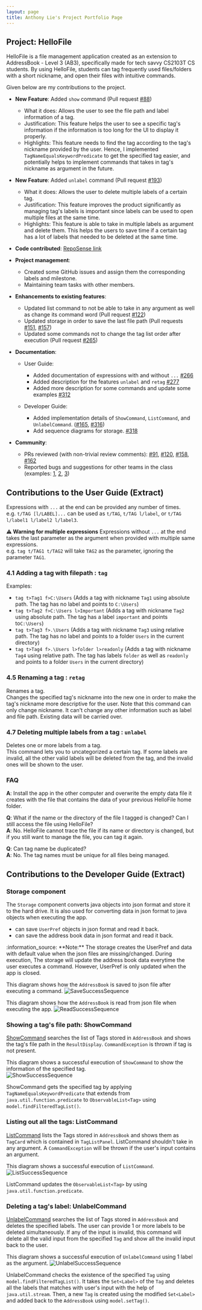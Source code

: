```yaml
---
layout: page
title: Anthony Lie's Project Portfolio Page
---
```


## Project: HelloFile

HelloFile is a file management application created as an extension to AddressBook - Level 3 (AB3),
specifically made for tech savvy CS2103T CS students.
By using HelloFile, students can tag frequently used files/folders with a short nickname, and open their files
with intuitive commands.

Given below are my contributions to the project.

* **New Feature**: Added `show` command
(Pull request [\#88](https://github.com/AY2021S1-CS2103T-F12-1/tp/pull/88))
  * What it does: Allows the user to see the file path and label information of a tag.
  * Justification: This feature helps the user to see a specific tag's information if the information is too long for the UI to display it properly.
  * Highlights: This feature needs to find the tag according to the tag's nickname provided by the user. 
  Hence, I implemented `TagNameEqualsKeywordPredicate` to get the specified tag easier, and potentially helps to implement commands that takes in tag's nickname as argument in the future.

* **New Feature**: Added `unlabel` command
(Pull request [\#193](https://github.com/AY2021S1-CS2103T-F12-1/tp/pull/193))
  * What it does: Allows the user to delete multiple labels of a certain tag.
  * Justification: This feature improves the product significantly as managing tag's labels is important since labels can be used to open multiple files at the same time.
  * Highlights: This feature is able to take in multiple labels as argument and delete them. This helps the users to save time if a certain tag has a lot of labels that needed to be deleted at the same time.

* **Code contributed**: [RepoSense link](https://nus-cs2103-ay2021s1.github.io/tp-dashboard/#breakdown=true&search=anthony6401&sort=groupTitle&sortWithin=title&since=2020-08-14&timeframe=commit&mergegroup=&groupSelect=groupByRepos&checkedFileTypes=docs~functional-code~test-code~other&tabOpen=true&tabType=authorship&tabAuthor=Anthony6401&tabRepo=AY2021S1-CS2103T-F12-1%2Ftp%5Bmaster%5D&authorshipIsMergeGroup=false&authorshipFileTypes=docs~functional-code~test-code~other)

* **Project management**:
  * Created some GitHub issues and assign them the corresponding labels and milestone.
  * Maintaining team tasks with other members.

* **Enhancements to existing features**:
  * Updated list command to not be able to take in any argument as well as change its command word
  (Pull request [\#122](https://github.com/AY2021S1-CS2103T-F12-1/tp/pull/122))
  * Updated storage in order to save the last file path 
  (Pull requests [\#151](https://github.com/AY2021S1-CS2103T-F12-1/tp/pull/151), 
  [\#157](https://github.com/AY2021S1-CS2103T-F12-1/tp/pull/157))
  * Updated some commands not to change the tag list order after execution
  (Pull request [\#265](https://github.com/AY2021S1-CS2103T-F12-1/tp/pull/265))

* **Documentation**:
  * User Guide:
    * Added documentation of expressions with and without `...`
    [\#266](https://github.com/nus-cs2103-AY2021S1/forum/issues/266)
    * Added description for the features `unlabel` and `retag` 
    [\#277](https://github.com/nus-cs2103-AY2021S1/forum/issues/277)
    * Added more description for some commands and update some examples 
    [\#312](https://github.com/nus-cs2103-AY2021S1/forum/issues/312)
    
  * Developer Guide:
    * Added implementation details of `ShowCommand`, `ListCommand`, and `UnlabelCommand`.
    ([\#165](https://github.com/nus-cs2103-AY2021S1/forum/issues/165),
    [\#316](https://github.com/nus-cs2103-AY2021S1/forum/issues/316))
    * Add sequence diagrams for storage.
    [\#318](https://github.com/nus-cs2103-AY2021S1/forum/issues/318)

* **Community**:
  * PRs reviewed (with non-trivial review comments): 
  [\#91](https://github.com/AY2021S1-CS2103T-F12-1/tp/pull/91), 
  [\#120](https://github.com/AY2021S1-CS2103T-F12-1/tp/pull/120), 
  [\#158](https://github.com/AY2021S1-CS2103T-F12-1/tp/pull/158), 
  [\#162](https://github.com/AY2021S1-CS2103T-F12-1/tp/pull/162)
  * Reported bugs and suggestions for other teams in the class (examples: [1](https://github.com/anthony6401/ped/issues/2),
   [2](https://github.com/anthony6401/ped/issues/4), 
   [3](https://github.com/anthony6401/ped/issues/6))
   
## Contributions to the User Guide (Extract)
   
Expressions with `...` at the end can be provided any number of times.<br>
e.g. `t/TAG [l/LABEL]...` can be used as `t/TAG`, `t/TAG l/label`, or `t/TAG l/label1 l/label2 l/label3`.
   
<div markdown="block" class="alert alert-warning">
     
**:warning: Warning for multiple expressions**
Expressions without `...` at the end takes the last parameter as the argument when provided with multiple same expressions.<br>
e.g. `tag t/TAG1 t/TAG2` will take `TAG2` as the parameter, ignoring the parameter `TAG1`.

</div>

### 4.1 Adding a tag with filepath : `tag`

Examples:
* `tag t>Tag1 f>C:\Users` (Adds a tag with nickname `Tag1` using absolute path. The tag has no label and points to `C:\Users`)
* `tag t>Tag2 f>C:\Users l>Important` (Adds a tag with nickname `Tag2` using absolute path. The tag has a label `important` and points to`C:\Users`)
* `tag t>Tag3 f>.\Users` (Adds a tag with nickname `Tag3` using relative path. The tag has no label and points to a folder `Users` in the current directory)
* `tag t>Tag4 f>.\Users l>folder l>readonly` (Adds a tag with nickname `Tag4` using relative path. The tag has labels `folder` as well as `readonly` and points to a folder `Users` in the current directory)

### 4.5 Renaming a tag : `retag`

Renames a tag. <br>
Changes the specified tag's nickname into the new one in order to make the tag's nickname more descriptive for the user. 
Note that this command can only change nickname. It can't change any other information such as label and file path.
Existing data will be carried over.

### 4.7 Deleting multiple labels from a tag : `unlabel`

Deletes one or more labels from a tag. <br>
This command lets you to uncategorized a certain tag.
If some labels are invalid, all the other valid labels will be deleted from the tag, 
and the invalid ones will be shown to the user.

### FAQ
**A**: Install the app in the other computer and overwrite the empty data file it creates with the file that contains the data of your previous HelloFile home folder.

**Q**: What if the name or the directory of the file I tagged is changed? Can I still access the file using HelloFile?<br>
**A**: No. HelloFile cannot trace the file if its name or directory is changed, but if you still want to manage the file, you can tag it again.

**Q**: Can tag name be duplicated?<br>
**A**: No. The tag names must be unique for all files being managed.
    
## Contributions to the Developer Guide (Extract)

### Storage component

The `Storage` component converts java objects into json format and store it to the hard drive. 
It is also used for converting data in json format to java objects when executing the app.

* can save `UserPref` objects in json format and read it back.
* can save the address book data in json format and read it back.

<div markdown="span" class="alert alert-info">:information_source: **Note:** The storage creates the UserPref and data with default value when the json files are missing/changed. During execution, The storage will update the address book data everytime the user executes a command. However, UserPref is only updated when the app is closed.
</div>

This diagram shows how the `AddressBook` is saved to json file after executing a command.
![SaveSuccessSequence](../images/SaveStorageSequenceDiagram.png)

This diagram shows how the `AddressBook` is read from json file when executing the app.
![ReadSuccessSequence](../images/ReadStorageSequenceDiagram.png)

### Showing a tag's file path: ShowCommand

[ShowCommand](https://github.com/AY2021S1-CS2103T-F12-1/tp/blob/master/src/main/java/seedu/address/logic/commands/ShowCommand.java)
searches the list of Tags stored in `AddressBook` and shows the tag's file path in the `ResultDisplay`.
`CommandException` is thrown if tag is not present.

This diagram shows a successful execution of `ShowCommand` to show the information of the specified tag.<br>
![ShowSuccessSequence](../images/ShowCommandSequenceDiagram.png)

ShowCommand gets the specified tag by applying `TagNameEqualsKeywordPredicate` that extends from `java.util.function.predicate` to `ObservableList<Tag>` using `model.findFilteredTagList()`.

### Listing out all the tags: ListCommand

[ListCommand](https://github.com/AY2021S1-CS2103T-F12-1/tp/blob/master/src/main/java/seedu/address/logic/commands/ListCommand.java)
lists the Tags stored in `AddressBook` and shows them as `TagCard` which is contained in `TagListPanel`.
ListCommand shouldn't take in any argument. A `CommandException` will be thrown if the user's input contains an argument.

This diagram shows a successful execution of `ListCommand`.<br>
![ListSuccessSequence](../images/ListCommandSequenceDiagram.png)

ListCommand updates the `ObservableList<Tag>` by using `java.util.function.predicate`.

### Deleting a tag's label: UnlabelCommand

[UnlabelCommand](https://github.com/AY2021S1-CS2103T-F12-1/tp/blob/master/src/main/java/seedu/address/logic/commands/UnlabelCommand.java)
searches the list of Tags stored in `AddressBook` and deletes the specified labels. 
The user can provide 1 or more labels to be deleted simultaneously. 
If any of the input is invalid, this command will delete all the valid input from the specified `Tag` and show all the invalid input back to the user.

This diagram shows a successful execution of `UnlabelCommand` using 1 label as the argument.
![UnlabelSuccessSequence](../images/UnlabelCommandSequenceDiagram.png)

UnlabelCommand checks the existence of the specified `Tag` using `model.findFilteredTagList()`. 
It takes the `Set<Label>` of the `Tag` and deletes all the labels that matches with user's input with the help of `java.util.stream`. 
Then, a new `Tag` is created using the modified `Set<Label>` and added back to the `AddressBook` using `model.setTag()`.

